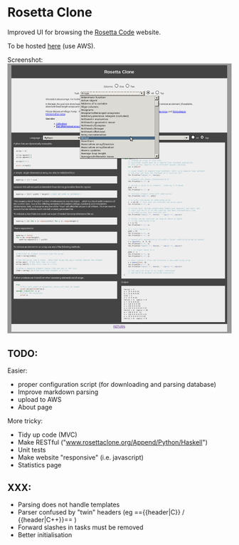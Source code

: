 Rosetta Clone
=============

Improved UI for browsing the [Rosetta Code](http://www.rosettacode.org) website.

To be hosted [here](http://www.rosettaclone.org) (use AWS).

Screenshot: ![shot](misc/Screenshot04182014.jpg) 

TODO:
-----

Easier:

- proper configuration script (for downloading and parsing database)
- Improve markdown parsing
- upload to AWS
- About page

More tricky:

- Tidy up code (MVC)
- Make RESTful ("www.rosettaclone.org/Append/Python/Haskell")
- Unit tests
- Make website "responsive" (i.e. javascript) 
- Statistics page


XXX:
----
- Parsing does not handle templates
- Parser confused by "twin" headers (eg =={{header|C}} / {{header|C++}}== )
- Forward slashes in tasks must be removed
- Better initialisation 
